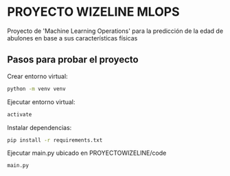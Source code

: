 # PROYECTO WIZELINE MLOPS 
Proyecto de 'Machine Learning Operations' para la predicción de la edad de abulones en base a sus características físicas

## Pasos para probar el proyecto

Crear entorno virtual:

```cmd
python -m venv venv
```

Ejecutar entorno virtual:

```cmd
activate
```

Instalar dependencias:

```cmd
pip install -r requirements.txt
```

Ejecutar main.py ubicado en PROYECTOWIZELINE/code

```cmd
main.py
```